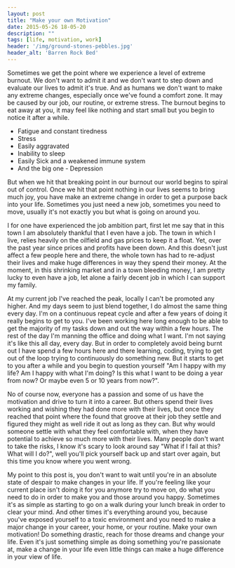 ```yaml
---
layout: post
title: "Make your own Motivation"
date: 2015-05-26 18-05-20
description: ""
tags: [life, motivation, work]
header: '/img/ground-stones-pebbles.jpg'
header_alt: 'Barren Rock Bed'
---
```


Sometimes we get the point where we experience a level of extreme burnout. We don't want to admit it and we don't want to step down and evaluate our lives to admit it's true. And as humans we don't want to make any extreme changes, especially once we've found a comfort zone. It may be caused by our job, our routine, or extreme stress. The burnout begins to eat away at you, it may feel like nothing and start small but you begin to notice it after a while.

* Fatigue and constant tiredness
* Stress
* Easily aggravated
* Inability to sleep
* Easily Sick and a weakened immune system
* And the big one - Depression

But when we hit that breaking point in our burnout our world begins to spiral out of control. Once we hit that point nothing in our lives seems to bring much joy, you have make an extreme change in order to get a purpose back into your life. Sometimes you just need a new job, sometimes you need to move, usually it's not exactly you but what is going on around you.

I for one have experienced the job ambition part, first let me say that in this town I am absolutely thankful that I even have a job. The town in which I live, relies heavily on the oilfield and gas prices to keep it a float. Yet, over the past year since prices and profits have been down. And this doesn't just affect a few people here and there, the whole town has had to re-adjust their lives and make huge differences in way they spend their money. At the moment, in this shrinking market and in a town bleeding money, I am pretty lucky to even have a job, let alone a fairly decent job in which I can support my family.

At my current job I've reached the peak, locally I can't be promoted any higher. And my days seem to just blend together, I do almost the same thing every day. I'm on a continuous repeat cycle and after a few years of doing it really begins to get to you. I've been working here long enough to be able to get the majority of my tasks down and out the way within a few hours. The rest of the day I'm manning the office and doing what I want. I'm not saying it's like this all day, every day. But in order to completely avoid being burnt out I have spend a few hours here and there learning, coding, trying to get out of the loop trying to continuously do something new. But it starts to get to you after a while and you begin to question yourself "Am I happy with my life? Am I happy with what I'm doing? Is this what I want to be doing a year from now? Or maybe even 5 or 10 years from now?".

No of course now, everyone has a passion and some of us have the motivation and drive to turn it into a career. But others spend their lives working and wishing they had done more with their lives, but once they reached that point where the found that groove at their job they settle and figured they might as well ride it out as long as they can. But why would someone settle with what they feel comfortable with, when they have potential to achieve so much more with their lives. Many people don't want to take the risks, I know it's scary to look around say "What if I fail at this? What will I do?", well you'll pick yourself back up and start over again, but this time you know where you went wrong.

My point to this post is, you don't want to wait until you're in an absolute state of despair to make changes in your life. If you're feeling like your current place isn't doing it for you anymore try to move on, do what you need to do in order to make you and those around you happy. Sometimes it's as simple as starting to go on a walk during your lunch break in order to clear your mind. And other times it's everything around you, because you've exposed yourself to a toxic environment and you need to make a major change in your career, your home, or your routine. Make your own motivation! Do something drastic, reach for those dreams and change your life. Even it's just something simple as doing something you're passionate at, make a change in your life even little things can make a huge difference in your view of life.
